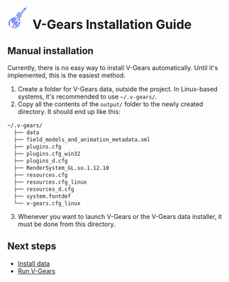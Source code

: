 # <img src="../v-gears.png" alt="V-Gears" width="50"/> V-Gears Installation Guide

## Manual installation

Currently, there is no easy way to install V-Gears automatically. Until it's implemented, this is the easiest method.

1. Create a folder for V-Gears data, outside the project. In Linux-based systems, it's recommended to use `~/.v-gears/`.
2. Copy all the contents of the `output/` folder to the newly created directory. It should end up like this:
```
~/.v-gears/
  ├── data
  ├── field_models_and_animation_metadata.xml
  ├── plugins.cfg
  ├── plugins.cfg_win32
  ├── plugins_d.cfg
  ├── RenderSystem_GL.so.1.12.10
  ├── resources.cfg
  ├── resources.cfg_linux
  ├── resources_d.cfg
  ├── system.fontdef
  └── v-gears.cfg_linux
```
3. Whenever you want to launch V-Gears or the V-Gears data installer, it must be done from this directory.

## Next steps

- [Install data](INSTALL_DATA.md "Install Data")
- [Run V-Gears](RUN.md "Run V-Gears")